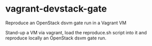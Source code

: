 # vagrant-devstack-gate
Reproduce an OpenStack dsvm gate run in a Vagrant VM

Stand-up a VM via vagrant, load the reproduce.sh script into it
and reproduce locally an OpenStack dsvm gate run.


